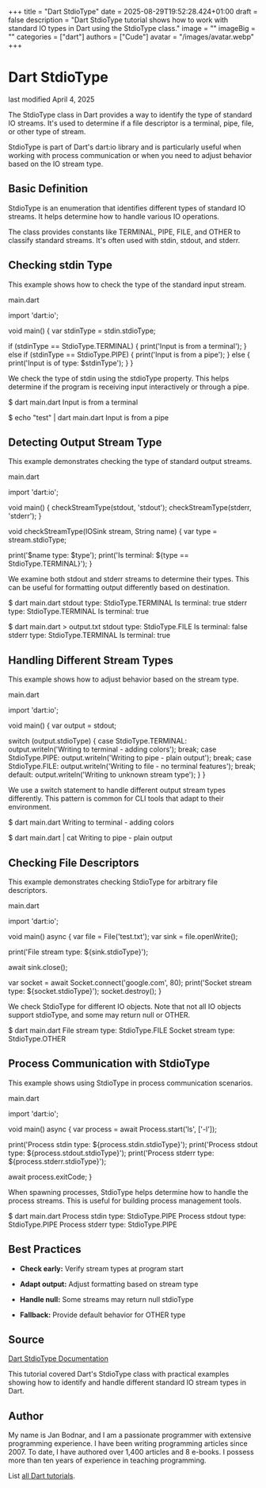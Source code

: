 +++
title = "Dart StdioType"
date = 2025-08-29T19:52:28.424+01:00
draft = false
description = "Dart StdioType tutorial shows how to work with standard IO types in Dart using the StdioType class."
image = ""
imageBig = ""
categories = ["dart"]
authors = ["Cude"]
avatar = "/images/avatar.webp"
+++

# Dart StdioType

last modified April 4, 2025

The StdioType class in Dart provides a way to identify the type
of standard IO streams. It's used to determine if a file descriptor is
a terminal, pipe, file, or other type of stream.

StdioType is part of Dart's dart:io library and is particularly
useful when working with process communication or when you need to adjust
behavior based on the IO stream type.

## Basic Definition

StdioType is an enumeration that identifies different types of
standard IO streams. It helps determine how to handle various IO operations.

The class provides constants like TERMINAL, PIPE,
FILE, and OTHER to classify standard streams.
It's often used with stdin, stdout, and stderr.

## Checking stdin Type

This example shows how to check the type of the standard input stream.

main.dart
  

import 'dart:io';

void main() {
  var stdinType = stdin.stdioType;
  
  if (stdinType == StdioType.TERMINAL) {
    print('Input is from a terminal');
  } else if (stdinType == StdioType.PIPE) {
    print('Input is from a pipe');
  } else {
    print('Input is of type: $stdinType');
  }
}

We check the type of stdin using the stdioType property. This helps determine
if the program is receiving input interactively or through a pipe.

$ dart main.dart
Input is from a terminal

$ echo "test" | dart main.dart
Input is from a pipe

## Detecting Output Stream Type

This example demonstrates checking the type of standard output streams.

main.dart
  

import 'dart:io';

void main() {
  checkStreamType(stdout, 'stdout');
  checkStreamType(stderr, 'stderr');
}

void checkStreamType(IOSink stream, String name) {
  var type = stream.stdioType;
  
  print('$name type: $type');
  print('Is terminal: ${type == StdioType.TERMINAL}');
}

We examine both stdout and stderr streams to determine their types.
This can be useful for formatting output differently based on destination.

$ dart main.dart
stdout type: StdioType.TERMINAL
Is terminal: true
stderr type: StdioType.TERMINAL
Is terminal: true

$ dart main.dart &gt; output.txt
stdout type: StdioType.FILE
Is terminal: false
stderr type: StdioType.TERMINAL
Is terminal: true

## Handling Different Stream Types

This example shows how to adjust behavior based on the stream type.

main.dart
  

import 'dart:io';

void main() {
  var output = stdout;
  
  switch (output.stdioType) {
    case StdioType.TERMINAL:
      output.writeln('Writing to terminal - adding colors');
      break;
    case StdioType.PIPE:
      output.writeln('Writing to pipe - plain output');
      break;
    case StdioType.FILE:
      output.writeln('Writing to file - no terminal features');
      break;
    default:
      output.writeln('Writing to unknown stream type');
  }
}

We use a switch statement to handle different output stream types differently.
This pattern is common for CLI tools that adapt to their environment.

$ dart main.dart
Writing to terminal - adding colors

$ dart main.dart | cat
Writing to pipe - plain output

## Checking File Descriptors

This example demonstrates checking StdioType for arbitrary file descriptors.

main.dart
  

import 'dart:io';

void main() async {
  var file = File('test.txt');
  var sink = file.openWrite();
  
  print('File stream type: ${sink.stdioType}');
  
  await sink.close();
  
  var socket = await Socket.connect('google.com', 80);
  print('Socket stream type: ${socket.stdioType}');
  socket.destroy();
}

We check StdioType for different IO objects. Note that not all IO objects
support stdioType, and some may return null or OTHER.

$ dart main.dart
File stream type: StdioType.FILE
Socket stream type: StdioType.OTHER

## Process Communication with StdioType

This example shows using StdioType in process communication scenarios.

main.dart
  

import 'dart:io';

void main() async {
  var process = await Process.start('ls', ['-l']);
  
  print('Process stdin type: ${process.stdin.stdioType}');
  print('Process stdout type: ${process.stdout.stdioType}');
  print('Process stderr type: ${process.stderr.stdioType}');
  
  await process.exitCode;
}

When spawning processes, StdioType helps determine how to handle the
process streams. This is useful for building process management tools.

$ dart main.dart
Process stdin type: StdioType.PIPE
Process stdout type: StdioType.PIPE
Process stderr type: StdioType.PIPE

## Best Practices

- **Check early:** Verify stream types at program start

- **Adapt output:** Adjust formatting based on stream type

- **Handle null:** Some streams may return null stdioType

- **Fallback:** Provide default behavior for OTHER type

## Source

[Dart StdioType Documentation](https://api.dart.dev/stable/dart-io/StdioType-class.html)

This tutorial covered Dart's StdioType class with practical examples showing
how to identify and handle different standard IO stream types in Dart.

## Author

My name is Jan Bodnar, and I am a passionate programmer with extensive
programming experience. I have been writing programming articles since 2007.
To date, I have authored over 1,400 articles and 8 e-books. I possess more
than ten years of experience in teaching programming.

List [all Dart tutorials](/dart/).